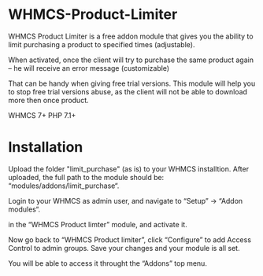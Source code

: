 # WHMCS-Product-Limiter

WHMCS Product Limiter is a free addon module that gives you the ability to limit purchasing a product to specified times (adjustable).

When activated, once the client will try to purchase the same product again – he will receive an error message (customizable)

That can be handy when giving free trial versions.
This module will help you to stop free trial versions abuse, as the client will not be able to download more then once product.

WHMCS 7+
PHP 7.1+

# Installation

Upload the folder "limit_purchase" (as is) to your WHMCS installtion.
After uploaded, the full path to the module should be: “modules/addons/limit_purchase“.

Login to your WHMCS as admin user, and navigate to “Setup” -> “Addon modules“.

in the “WHMCS Product limter” module, and activate it.

Now go back to “WHMCS Product limiter”, click “Configure” to add Access Control to admin groups.
Save your changes and your module is all set.

You will be able to access it throught the “Addons” top menu.
